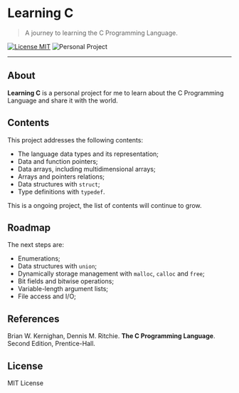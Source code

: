 # Learning C
  > A journey to learning the C Programming Language.

[![License MIT](http://img.shields.io/:license-mit-ff2650.svg?style=flat-square)](http://MaxRoecker.mit-license.org)
![Personal Project](https://img.shields.io/badge/personal-project-ffb934.svg?style=flat-square)

---

## About
**Learning C** is a personal project for me to learn about the C Programming
Language and share it with the world.

## Contents
This project addresses the following contents:
 - The language data types and its representation;
 - Data and function pointers;
 - Data arrays, including multidimensional arrays;
 - Arrays and pointers relations;
 - Data structures with `struct`;
 - Type definitions with `typedef`.

This is a ongoing project, the list of contents will continue to grow.


## Roadmap
The next steps are:
 - Enumerations;
 - Data structures with `union`;
 - Dynamically storage management with `malloc`, `calloc` and `free`;
 - Bit fields and bitwise operations;
 - Variable-length argument lists;
 - File access and I/O;

## References
Brian W. Kernighan, Dennis M. Ritchie. **The C Programming Language**. Second Edition, Prentice-Hall.

## License
MIT License
